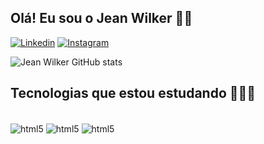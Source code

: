 
## Olá! Eu sou o Jean Wilker 👋🏾

[![Linkedin](https://img.shields.io/badge/LinkedIn-0077B5?style=for-the-badge&logo=linkedin&logoColor=white
)](https://www.linkedin.com/in/jeanwilkerss/)
[![Instagram](https://img.shields.io/badge/Instagram-E4405F?style=for-the-badge&logo=instagram&logoColor=white
)](https://www.instagram.com/wilker.ss/)

![Jean Wilker GitHub stats](https://github-readme-stats.vercel.app/api?username=jeanwilker&show_icons=true&theme=dracula)

## Tecnologias que estou estudando 👨🏾‍💻
<div styLe="display: inline_block"><br/>
  <img align="center" alt="html5" src="https://img.shields.io/badge/HTML5-E34F26?style=for-the-badge&logo=html5&logoColor=white"/>
  <img align="center" alt="html5" src="https://img.shields.io/badge/CSS3-1572B6?style=for-the-badge&logo=css3&logoColor=white"/>
  <img align="center" alt="html5" src="https://img.shields.io/badge/JavaScript-F7DF1E?style=for-the-badge&logo=javascript&logoColor=black"/>
</div>
